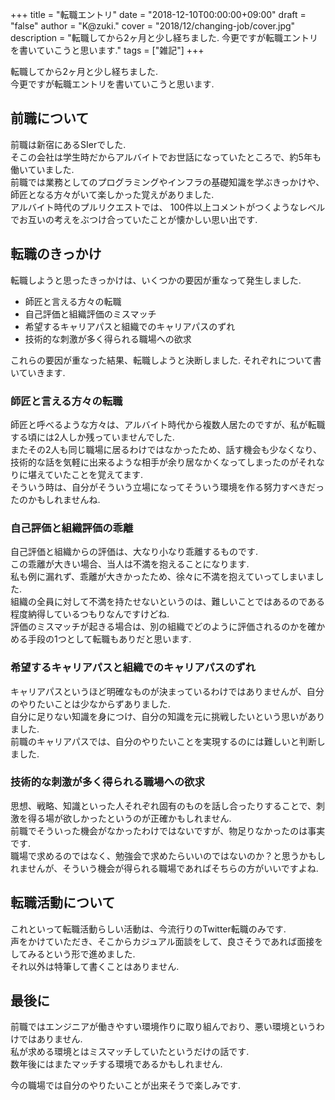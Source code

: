 +++
title = "転職エントリ"
date = "2018-12-10T00:00:00+09:00"
draft = "false"
author = "K@zuki."
cover = "2018/12/changing-job/cover.jpg"
description = "転職してから2ヶ月と少し経ちました.  今更ですが転職エントリを書いていこうと思います."
tags = ["雑記"]
+++

転職してから2ヶ月と少し経ちました.  
今更ですが転職エントリを書いていこうと思います.

## 前職について
前職は新宿にあるSIerでした.  
そこの会社は学生時だからアルバイトでお世話になっていたところで、約5年も働いていました.  
前職では業務としてのプログラミングやインフラの基礎知識を学ぶきっかけや、師匠となる方々がいて楽しかった覚えがありました.  
アルバイト時代のプルリクエストでは、 100件以上コメントがつくようなレベルでお互いの考えをぶつけ合っていたことが懐かしい思い出です.  

## 転職のきっかけ
転職しようと思ったきっかけは、いくつかの要因が重なって発生しました.

* 師匠と言える方々の転職
* 自己評価と組織評価のミスマッチ
* 希望するキャリアパスと組織でのキャリアパスのずれ
* 技術的な刺激が多く得られる職場への欲求

これらの要因が重なった結果、転職しようと決断しました.
それぞれについて書いていきます.

### 師匠と言える方々の転職
師匠と呼べるような方々は、アルバイト時代から複数人居たのですが、私が転職する頃には2人しか残っていませんでした.  
またその2人も同じ職場に居るわけではなかったため、話す機会も少なくなり、技術的な話を気軽に出来るような相手が余り居なかくなってしまったのがそれなりに堪えていたことを覚えてます.  
そういう時は、自分がそういう立場になってそういう環境を作る努力すべきだったのかもしれませんね.  

### 自己評価と組織評価の乖離
自己評価と組織からの評価は、大なり小なり乖離するものです.  
この乖離が大きい場合、当人は不満を抱えることになります.  
私も例に漏れず、乖離が大きかったため、徐々に不満を抱えていってしまいました.  
組織の全員に対して不満を持たせないというのは、難しいことではあるのである程度納得しているつもりなんですけどね.  
評価のミスマッチが起きる場合は、別の組織でどのように評価されるのかを確かめる手段の1つとして転職もありだと思います.  

### 希望するキャリアパスと組織でのキャリアパスのずれ
キャリアパスというほど明確なものが決まっているわけではありませんが、自分のやりたいことは少なからずありました.  
自分に足りない知識を身につけ、自分の知識を元に挑戦したいという思いがありました.  
前職のキャリアパスでは、自分のやりたいことを実現するのには難しいと判断しました.  

### 技術的な刺激が多く得られる職場への欲求
思想、戦略、知識といった人それぞれ固有のものを話し合ったりすることで、刺激を得る場が欲しかったというのが正確かもしれません.  
前職でそういった機会がなかったわけではないですが、物足りなかったのは事実です.  
職場で求めるのではなく、勉強会で求めたらいいのではないのか？と思うかもしれませんが、そういう機会が得られる職場であればそちらの方がいいですよね.

## 転職活動について
これといって転職活動らしい活動は、今流行りのTwitter転職のみです.  
声をかけていただき、そこからカジュアル面談をして、良さそうであれば面接をしてみるという形で進めました.  
それ以外は特筆して書くことはありません.  

## 最後に
前職ではエンジニアが働きやすい環境作りに取り組んでおり、悪い環境というわけではありません.  
私が求める環境とはミスマッチしていたというだけの話です.  
数年後にはまたマッチする環境であるかもしれません.  

今の職場では自分のやりたいことが出来そうで楽しみです.
